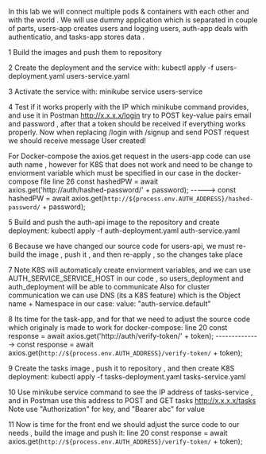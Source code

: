 In this lab we will connect multiple pods & containers with each other and with the world . We will use dummy application which is separated in couple of parts,
users-app creates users and logging users, auth-app deals with authenticatio, and tasks-app stores data .

1 Build the images and push them to repository

2 Create the deployment and the service with:
kubectl apply -f   users-deployment.yaml users-service.yaml

3 Activate the service with:
minikube service users-service

4 Test if it works properly with the IP which minikube command provides, and use it in Postman http://x.x.x.x/login
try to POST key-value pairs email and password , after that a token should be received if everything works properly.
Now when replacing /login with /signup and send POST request we should receive message User created! 

For Docker-compose the axios.get request in the users-app code can use auth name , however for K8S that does not work and need to be change to enviorment variable which must be specified in our case in the docker-compose file
line 26 const hashedPW = await axios.get('http://auth/hashed-password/' + password); ----->
const hashedPW = await axios.get(`http://${process.env.AUTH_ADDRESS}/hashed-password/` + password);

5 Build and push the auth-api image to the repository and create deployment:
kubectl apply -f   auth-deployment.yaml auth-service.yaml

6 Because we have changed our source code for users-api, we must re-build the image , push it , and then re-apply , so the changes take place

7 Note K8S will automaticaly create enviorment variables, and we can use AUTH_SERVICE_SERVICE_HOST in our code , so users_deployment and auth_deployment will be able to communicate
Also for cluster communication we can use DNS (its a K8S feature) which is the Object name + Namespace in our case:
value: "auth-service.default"

8 Its time for the task-app, and for that we need to adjust the source code which originaly is made to work for docker-compose:
line 20  const response = await axios.get('http://auth/verify-token/' + token); -------------->
  const response = await axios.get(`http://${process.env.AUTH_ADDRESS}/verify-token/` + token);

9 Create the tasks image , push it to repository , and then create K8S deployment:
kubectl apply -f   tasks-deployment.yaml tasks-service.yaml

10 Use minikube service command to see the IP address of tasks-service , and in Postman use this address to POST and GET tasks
http://x.x.x.x/tasks
Note use "Authorization" for key, and "Bearer abc" for value 

11 Now is time for the front end we should adjust the surce code to our needs , build the image and push it:
line 20 const response = await axios.get(`http://${process.env.AUTH_ADDRESS}/verify-token/` + token);


